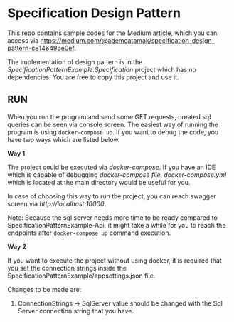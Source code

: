 
# Specification Design Pattern

This repo contains sample codes for the Medium article, which you can access via https://medium.com/@ademcatamak/specification-design-pattern-c814649be0ef.

The implementation of design pattern is in the _SpecificationPatternExample.Specification_ project which has no dependencies. You are free to copy this project and use it.

## __RUN__

When you run the program and send some GET requests, created sql queries can be seen via console screen. The easiest way of running the program is using `docker-compose up`. If you want to debug the code, you have two ways which are listed below.

__Way 1__

The project could be executed via _docker-compose_. If you have an IDE which is capable of debugging _docker-compose file_, _docker-compose.yml_ which is located at the main directory would be useful for you.

In case of choosing this way to run the project, you can reach swagger screen via _http://localhost:10000_.

Note: Because the sql server needs more time to be ready compared to SpecificationPatternExample-Api, it might take a while for you to reach the endpoints after `docker-compose up` command execution.

__Way 2__

If you want to execute the project without using docker, it is required that you set the connection strings inside the SpecificationPatternExample/appsettings.json file.

Changes to be made are:
1. ConnectionStrings -> SqlServer value should be changed with the Sql Server connection string that you have.

